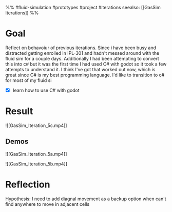 %%
#fluid-simulation #prototypes #project #iterations
seealso: [[GasSim Iterations]]
%%

# Goal
Reflect on behavoiur of previous iterations.  Since i have been busy and distracted getting enrolled in IPL-301 and hadn't messed around with the fluid sim for a couple days.  Additionally I had been attempting to convert this into c# but it was the first time I had used C# with godot so it took a few attempts to understand it.  I think I've got that worked out now, which is great since C# is my best programming language.  I'd like to transition to c# for most of my fluid si
- [x] learn how to use C# with godot




# Result
![[GasSim_Iteration_5c.mp4]]

## Demos
![[GasSim_Iteration_5a.mp4]]

![[GasSim_Iteration_5b.mp4]]




# Reflection

Hypothesis: I need to add diagnal movement as a backup option when can't find anywhere to move in adjacent cells
